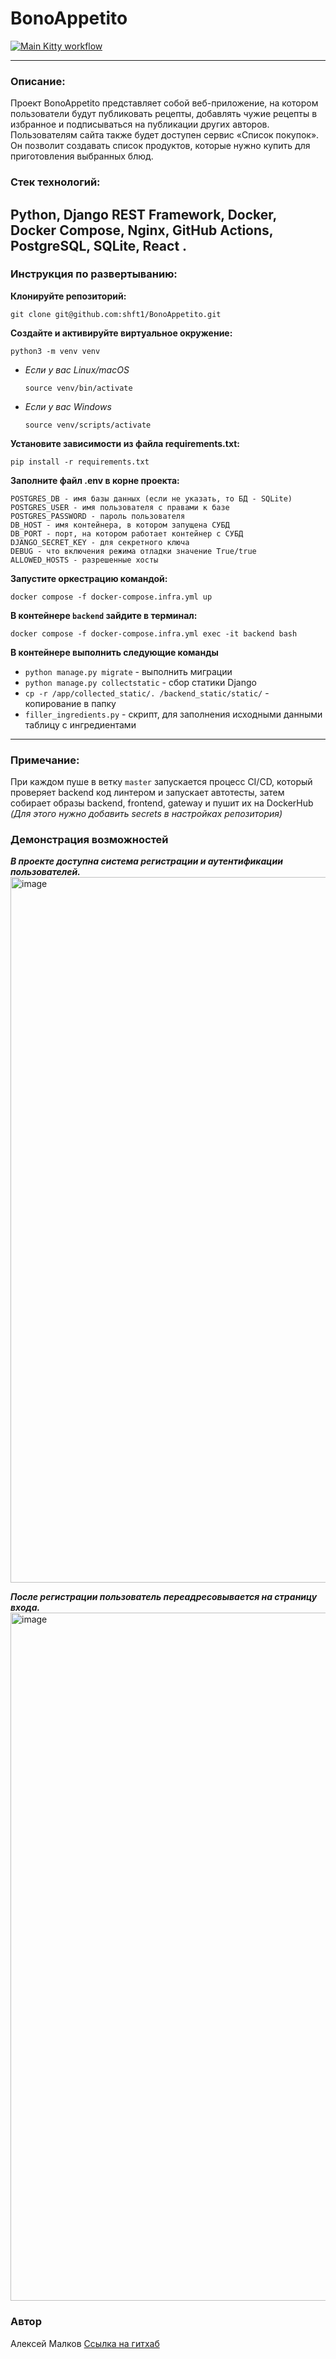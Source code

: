 # BonoAppetito
[![Main Kitty workflow](https://github.com/shft1/kittygram_final/actions/workflows/main.yml/badge.svg)](https://github.com/shft1/kittygram_final/actions/workflows/main.yml)

---

### Описание:
Проект BonoAppetito представляет собой веб-приложение, на котором пользователи будут публиковать рецепты, добавлять чужие рецепты в избранное и подписываться на публикации других авторов. Пользователям сайта также будет доступен сервис «Список покупок». Он позволит создавать список продуктов, которые нужно купить для приготовления выбранных блюд.

### Стек технологий:
Python, Django REST Framework, Docker, Docker Compose, Nginx, GitHub Actions, PostgreSQL, SQLite, React
.
---

### Инструкция по развертыванию:
**Клонируйте репозиторий:**

```
git clone git@github.com:shft1/BonoAppetito.git
```

**Cоздайте и активируйте виртуальное окружение:**

```
python3 -m venv venv
```
* _Если у вас Linux/macOS_
    ```
    source venv/bin/activate
    ```
* _Если у вас Windows_
    ```
    source venv/scripts/activate
    ```

**Установите зависимости из файла requirements.txt:**

```
pip install -r requirements.txt
```

**Заполните файл .env в корне проекта:**
```
POSTGRES_DB - имя базы данных (если не указать, то БД - SQLite)
POSTGRES_USER - имя пользователя с правами к базе
POSTGRES_PASSWORD - пароль пользователя
DB_HOST - имя контейнера, в котором запущена СУБД
DB_PORT - порт, на котором работает контейнер с СУБД
DJANGO_SECRET_KEY - для секретного ключа
DEBUG - что включения режима отладки значение True/true
ALLOWED_HOSTS - разрешенные хосты
```

**Запустите оркестрацию командой:**
```
docker compose -f docker-compose.infra.yml up
```

**В контейнере `backend` зайдите в терминал:**
```
docker compose -f docker-compose.infra.yml exec -it backend bash
```

**В контейнере выполнить следующие команды**
- `python manage.py migrate` - выполнить миграции
- `python manage.py collectstatic` - сбор статики Django
- `cp -r /app/collected_static/. /backend_static/static/` - копирование в папку
- `filler_ingredients.py` - скрипт, для заполнения исходными данными таблицу с ингредиентами

---

### Примечание:
При каждом пуше в ветку `master` запускается процесс CI/CD, который проверяет backend код линтером и запускает автотесты, затем собирает образы backend, frontend, gateway и пушит их на DockerHub  
_(Для этого нужно добавить secrets в настройках репозитория)_


### Демонстрация возможностей
**_В проекте доступна система регистрации и аутентификации пользователей._**
<img width="1129" alt="image" src="https://github.com/user-attachments/assets/7ce659d2-2827-4bb8-8c4b-6b1c0b4144e7" />

**_После регистрации пользователь переадресовывается на страницу входа._**
<img width="1101" alt="image" src="https://github.com/user-attachments/assets/b8d854a8-4b21-4911-a71d-272209795e9c" />




### Автор 
Алексей Малков
[Ссылка на гитхаб](https://github.com/shft1)
